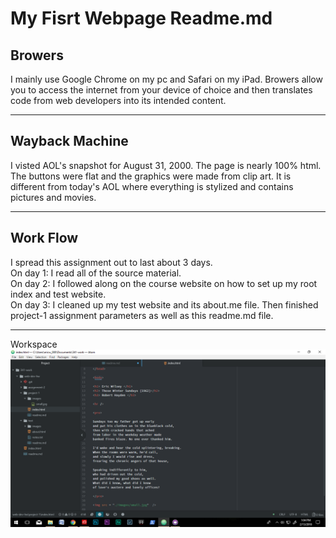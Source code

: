 <h1> My Fisrt Webpage Readme.md </h1>

<h2> Browers </h2>
I mainly use Google Chrome on my pc and Safari on my iPad.
Browers allow you to access the internet from your device of choice and then
translates code from web developers into its intended content.

<hr/>

<h2> Wayback Machine </h2>
I visted AOL's snapshot for August 31, 2000. The page is nearly 100% html. The buttons were flat and the graphics
were made from  clip art. It is different from today's AOL where everything is
stylized and contains pictures and movies.

<hr />
<h2> Work Flow </h2>
I spread this assignment out to last about 3 days. <br /> On day 1:
 I read all of the
source material. <br /> On day 2: I followed along on the course website on how to set
up my root index and test website. <br />
On day 3: I cleaned up my test website and its
about.me file. Then finished project-1 assignment parameters as well as this readme.md file.
<hr />
<hr2> Workspace </hr2>

<img src = "./images/screenshot.png"  />
